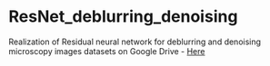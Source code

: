 # ResNet_deblurring_denoising
Realization of Residual neural network for deblurring and denoising microscopy images
datasets on Google Drive - <a href="https://drive.google.com/drive/folders/1yjCKlkzGFXYywO19oJmrRLS-Pw39G8Qc?usp=sharing">Here<a>
